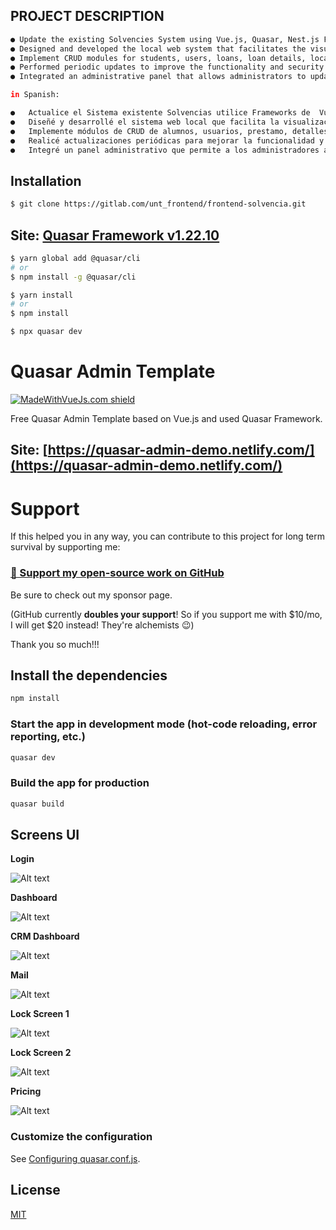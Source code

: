 ## PROJECT DESCRIPTION
```bash
● Update the existing Solvencies System using Vue.js, Quasar, Nest.js Frameworks, JavaScript programming language, Node.js development environment, PostgreSQL database migration
● Designed and developed the local web system that facilitates the visualization of the materials modules, loans of materials, loan details in balsamiq and the realization of non-debt certificates of the student through the web system.
● Implement CRUD modules for students, users, loans, loan details, locations, faculties, schools, office and office type. Implement endpoints for the academic view and endpoints for the loans view.
● Performed periodic updates to improve the functionality and security of the application.
● Integrated an administrative panel that allows administrators to update their details of the loan of materials from the university library.

in Spanish:

●	Actualice el Sistema existente Solvencias utilice Frameworks de  Vue.js, Quasar, Nest.js, lenguaje de programación JavaScript,  entorno de desarrollo Node.js, la migración de la base de datos PostgreSQL
●	Diseñé y desarrollé el sistema web local que facilita la visualización de los módulos de materiales, prestamos de los materiales, detalles del préstamo en balsamiq y la realización de constancias no adeudo del alumno mediante el sistema web.
●	Implemente módulos de CRUD de alumnos, usuarios, prestamo, detalles del prestamo, sedes, facultades, escuelas, oficina y tipo oficina. Implemente endpoints para la vista académico y endpoints para la vista prestamos.
●	Realicé actualizaciones periódicas para mejorar la funcionalidad y la seguridad de la aplicación.
●	Integré un panel administrativo que permite a los administradores actualizar sus detalles del prestamo de materiales de la biblioteca de la universidad.
```

## Installation
```bash
$ git clone https://gitlab.com/unt_frontend/frontend-solvencia.git
```

## Site: [Quasar Framework v1.22.10](https://v1.quasar.dev/quasar-cli/installation)

```bash
$ yarn global add @quasar/cli
# or
$ npm install -g @quasar/cli
```

```bash
$ yarn install
# or
$ npm install

$ npx quasar dev
```

# Quasar Admin Template

[![MadeWithVueJs.com shield](https://madewithvuejs.com/storage/repo-shields/2604-shield.svg)](https://madewithvuejs.com/p/quasar-admin/shield-link)

Free Quasar Admin Template based on Vue.js and used Quasar Framework.

## Site: [https://quasar-admin-demo.netlify.com/](https://quasar-admin-demo.netlify.com/)

# Support

If this helped you in any way, you can contribute to this project for long term survival by supporting me:

### [💜 Support my open-source work on GitHub](https://github.com/sponsors/pratik227)

Be sure to check out my sponsor page.

(GitHub currently **doubles your support**! So if you support me with $10/mo, I will get $20 instead! They're alchemists 😉)

Thank you so much!!!

## Install the dependencies
```bash
npm install
```

### Start the app in development mode (hot-code reloading, error reporting, etc.)
```bash
quasar dev
```


### Build the app for production
```bash
quasar build
```

## Screens UI
**Login**

![Alt text](src/assets/Login.png?raw=true "Screenshot")

**Dashboard**

![Alt text](src/assets/Dashboard.png?raw=true "Screenshot")

**CRM Dashboard**

![Alt text](src/assets/CRMDashboard.png?raw=true "Screenshot")

**Mail**

![Alt text](src/assets/Mail.png?raw=true "Screenshot")

**Lock Screen 1**

![Alt text](src/assets/Lock-1.png?raw=true "Screenshot")


**Lock Screen 2**

![Alt text](src/assets/Lock-2.png?raw=true "Screenshot")


**Pricing**

![Alt text](src/assets/Pricing.png?raw=true "Screenshot")


### Customize the configuration
See [Configuring quasar.conf.js](https://quasar.dev/quasar-cli/quasar-conf-js).

## License

[MIT](http://opensource.org/licenses/MIT)
